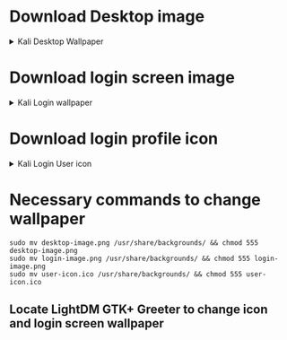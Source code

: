# Download Desktop image
<details>
  <summary>Kali Desktop Wallpaper</summary>
  

![kali-night-skyB-1920x1080](https://user-images.githubusercontent.com/78603128/228483112-91b5743a-bf9b-4730-b268-dbe8eba0888b.png)
![kali-polygon-2560x1080](https://user-images.githubusercontent.com/78603128/228483132-c004b431-c4a1-4b96-b1aa-964ef23a8a5c.png)
![kali-polygon-dragonB-1920x1080](https://user-images.githubusercontent.com/78603128/228483140-80d6f4e0-aca3-4719-b8e9-60793a3f48a4.png)
![kali-fade-2020b-3840x2160](https://user-images.githubusercontent.com/78603128/228483145-21c851d8-7575-4bda-b9d3-6de0e42bd9ff.png)
![kali_dragon_font](https://user-images.githubusercontent.com/78603128/228483509-bb7397a4-c841-469b-8773-d09aa267cf91.png)
![kali_red](https://user-images.githubusercontent.com/78603128/228483523-5d63e92f-2679-4570-b78b-cfc8263b1bd6.png)
![kali-3d-black-1920x1080](https://user-images.githubusercontent.com/78603128/228483529-8d964615-c7a1-4efa-a73a-e481221c5a72.png)
![kali-linux-wallpaper-v1](https://user-images.githubusercontent.com/78603128/228483536-d6bc29ab-3a65-4695-96fc-3f6349f1eba4.png)
![kali-polygon-dragonB-1920x1080](https://user-images.githubusercontent.com/78603128/228483541-6512bf1c-eb1a-42d9-85cf-49f1d77d29ef.png)
![red-kali-abstract-sky-dark-16x9](https://user-images.githubusercontent.com/78603128/228483549-b70ee82d-0574-4b7a-9606-327f234f262d.jpg)

https://github.com/owerdogan/wallpapers-for-kali
</details>


# Download login screen image
<details>
  <summary>Kali Login wallpaper</summary>
  
![red-kali-contours](https://user-images.githubusercontent.com/78603128/228484220-04a93200-1e2f-4803-b758-6727731832db.jpg)
  
</details>

# Download login profile icon
<details>
  <summary>Kali Login User icon</summary>
  
![Screenshot_2023-03-29_160318-removebg-preview](https://user-images.githubusercontent.com/78603128/228484350-a8b13717-f237-4b49-8fd0-052c99319abd.png)
  
## You will need to convert to .ico file 
  
https://convertico.com/
</details>

# Necessary commands to change wallpaper
```
sudo mv desktop-image.png /usr/share/backgrounds/ && chmod 555 desktop-image.png
sudo mv login-image.png /usr/share/backgrounds/ && chmod 555 login-image.png
sudo mv user-icon.ico /usr/share/backgrounds/ && chmod 555 user-icon.ico
```
## Locate LightDM GTK+ Greeter to change icon and login screen wallpaper

